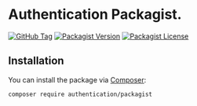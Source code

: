 # Authentication Packagist.

[![GitHub Tag](https://img.shields.io/github/v/tag/dependencies-packagist/authentication-packagist)](https://github.com/dependencies-packagist/authentication-packagist/tags)
[![Packagist Version](https://img.shields.io/packagist/v/dependencies/authentication)](https://packagist.org/packages/dependencies/authentication)
[![Packagist License](https://img.shields.io/github/license/dependencies-packagist/authentication-packagist)](https://github.com/dependencies-packagist/authentication-packagist)

## Installation

You can install the package via [Composer](https://getcomposer.org/):

```bash
composer require authentication/packagist
```
